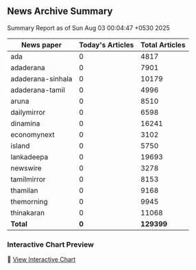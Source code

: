 <!-- @format -->

## News Archive Summary

Summary Report as of Sun Aug 03 00:04:47 +0530 2025

| News paper         | Today's Articles | Total Articles |
|--------------------|------------------|----------------|
| ada               | 0          | 4817        |
| adaderana               | 0          | 7901        |
| adaderana-sinhala               | 0          | 10179        |
| adaderana-tamil               | 0          | 4996        |
| aruna               | 0          | 8510        |
| dailymirror               | 0          | 6598        |
| dinamina               | 0          | 16241        |
| economynext               | 0          | 3102        |
| island               | 0          | 5750        |
| lankadeepa               | 0          | 19693        |
| newswire               | 0          | 3278        |
| tamilmirror               | 0          | 8153        |
| thamilan               | 0          | 9168        |
| themorning               | 0          | 9945        |
| thinakaran               | 0          | 11068        |
| **Total**          | **0**      | **129399** |

### Interactive Chart Preview
🔗 [View Interactive Chart](https://itscharukadeshan.github.io/sl_news_archive_data/news_chart_by_newspaper.html)

